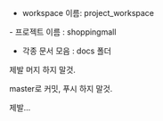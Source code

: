 ﻿- workspace 이름: project_workspace 

﻿- 프로젝트 이름 : shoppingmall

- ﻿각종 문서 모음 : docs 폴더

제발 머지 하지 말것.

master로 커밋, 푸시 하지 말것.

제발...
